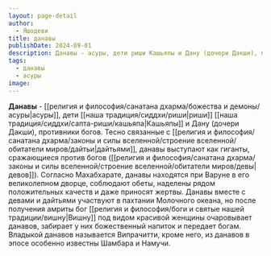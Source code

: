 ```yaml
---
layout: page-detail
author:
  - Яшодеви
title: данавы
publishDate: 2024-09-01
description: Данавы - асуры, дети риши Кашьяпы и Дану (дочери Дакши), противники богов. Тесно связанные с дайтьями, данавы выступают как гиганты, сражающиеся против богов (девов).
tags:
  - данавы
  - асуры
image:
---
```

**Данавы** - [[религия и философия/санатана дхарма/божества и демоны/асуры|асуры]], дети [[наша традиция/сиддхи/риши|риши]] [[наша традиция/сиддхи/сапта-риши/кашьяпа|Кашьяпы]] и Дану (дочери Дакши), противники богов. Тесно связанные с [[религия и философия/санатана дхарма/законы и силы вселенной/строение вселенной/обитатели миров/дайтьи|дайтьями]], данавы выступают как гиганты, сражающиеся против богов ([[религия и философия/санатана дхарма/законы и силы вселенной/строение вселенной/обитатели миров/девы|девов]]). Согласно Махабхарате, данавы находятся при Варуне в его великолепном дворце, соблюдают обеты, наделены рядом положительных качеств и даже приносят жертвы. Данавы вместе с девами и дайтьями участвуют в пахтании Молочного океана, но после получения амриты бог [[религия и философия/боги и святые нашей традиции/вишну|Вишну]] под видом красивой женщины очаровывает данавов, забирает у них божественный напиток и передает богам. Владыкой данавов называется Випрачитти, кроме него, из данавов в эпосе особенно известны Шамбара и Намучи.

